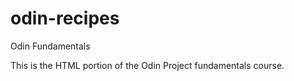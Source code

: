 # odin-recipes
Odin Fundamentals

This is the HTML portion of the Odin Project fundamentals course.
